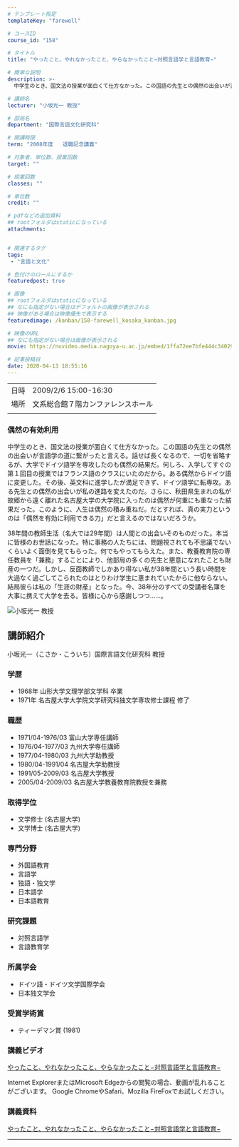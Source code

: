 ```yaml
---
# テンプレート指定
templateKey: "farewell"

# コースID
course_id: "158"

# タイトル
title: "やったこと、やれなかったこと、やらなかったこと−対照言語学と言語教育−"

# 簡単な説明
description: >-
  中学生のとき、国文法の授業が面白くて仕方なかった。この国語の先生との偶然の出会いが言語学の道に繋がったと言える。話せば長くなるので、一切を省略するが、大学でドイツ語学を専攻したのも偶然の結果だ。何しろ、入学してすぐの第１回目の授業ではフランス語のクラスにいたのだから。ある偶然からドイツ語に変更した。その後、英文科に進学したが満足できず、ドイツ語学に転専攻。ある先生との偶然の出会いが私の進路 ....

# 講師名
lecturer: "小坂光一 教授"

# 部局名
department: "国際言語文化研究科"

# 開講時限
term: "2008年度	退職記念講義"

# 対象者、単位数、授業回数
target: ""

# 授業回数
classes: ""

# 単位数
credit: ""

# pdfなどの追加資料
## rootフォルダはstaticになっている
attachments:


# 関連するタグ
tags:
 - "言語と文化"

# 色付けのロールにするか
featuredpost: true

# 画像
## rootフォルダはstaticになっている
## なにも指定がない場合はデフォルトの画像が表示される
## 映像がある場合は映像優先で表示する
featuredimage: /kanban/158-farewell_kosaka_kanban.jpg

# 映像のURL
## なにも指定がない場合は画像が表示される
movie: https://nuvideo.media.nagoya-u.ac.jp/embed/1ffa72ee7bfe444c3402977f8644ac54b6775872

# 記事投稿日
date: 2020-04-13 18:55:16
---
```


|   |   |
|---|---|
| 日時 | 2009/2/6  15:00-16:30 |
| 場所 | 文系総合館７階カンファレンスホール |
|   |   |




### 偶然の有効利用

中学生のとき、国文法の授業が面白くて仕方なかった。この国語の先生との偶然の出会いが言語学の道に繋がったと言える。話せば長くなるので、一切を省略するが、大学でドイツ語学を専攻したのも偶然の結果だ。何しろ、入学してすぐの第１回目の授業ではフランス語のクラスにいたのだから。ある偶然からドイツ語に変更した。その後、英文科に進学したが満足できず、ドイツ語学に転専攻。ある先生との偶然の出会いが私の進路を変えたのだ。さらに、秋田県生まれの私が故郷から遠く離れた名古屋大学の大学院に入ったのは偶然が何重にも重なった結果だった。このように、人生は偶然の積み重ねだ。だとすれば、真の実力というのは「偶然を有効に利用できる力」だと言えるのではないだろうか。

38年間の教師生活（名大では29年間）は人間との出会いそのものだった。本当に皆様のお世話になった。特に事務の人たちには、問題視されても不思議でないくらいよく面倒を見てもらった。何でもやってもらえた。また、教養教育院の専任教員を「兼務」することにより、他部局の多くの先生と懇意になれたことも財産の一つだ。しかし、反面教師でしかあり得ない私が38年間という長い時間を大過なく過ごしてこられたのはとりわけ学生に恵まれていたからに他ならない。結局彼らは私の「生涯の財産」となった。今、38年分のすべての受講者名簿を大事に携えて大学を去る。皆様に心から感謝しつつ……。



![小坂光一 教授](https://ocw.nagoya-u.jp/files/158/s_kosaka.bmp) 
## 講師紹介

小坂光一（こさか・こういち）国際言語文化研究科 教授

### 学歴

* 1968年 山形大学文理学部文学科 卒業
* 1971年 名古屋大学大学院文学研究科独文学専攻修士課程 修了

### 職歴

* 1971/04-1976/03  富山大学専任講師
* 1976/04-1977/03  九州大学専任講師
* 1977/04-1980/03  九州大学助教授
* 1980/04-1991/04  名古屋大学助教授
* 1991/05-2009/03  名古屋大学教授
* 2005/04-2009/03  名古屋大学教養教育院教授を兼務

### 取得学位

* 文学修士 (名古屋大学)
* 文学博士 (名古屋大学)

### 専門分野

* 外国語教育
* 言語学
* 独語・独文学
* 日本語学
* 日本語教育

### 研究課題

* 対照言語学
* 言語教育学

### 所属学会

* ドイツ語・ドイツ文学国際学会
* 日本独文学会

### 受賞学術賞

* ティーデマン賞 (1981)


### 講義ビデオ

[やったこと、やれなかったこと、やらなかったこと−対照言語学と言語教育−](https://nuvideo.media.nagoya-u.ac.jp/embed/a192af028f19eb968c89a5b9a4f95a292360a2b4)

Internet ExplorerまたはMicrosoft Edgeからの閲覧の場合、動画が乱れることがございます。
Google ChromeやSafari、Mozilla FireFoxでお試しください。


### 講義資料

[やったこと、やれなかったこと、やらなかったこと−対照言語学と言語教育−](https://ocw.nagoya-u.jp/files/158/farewell_kosaka.pdf) 



-----